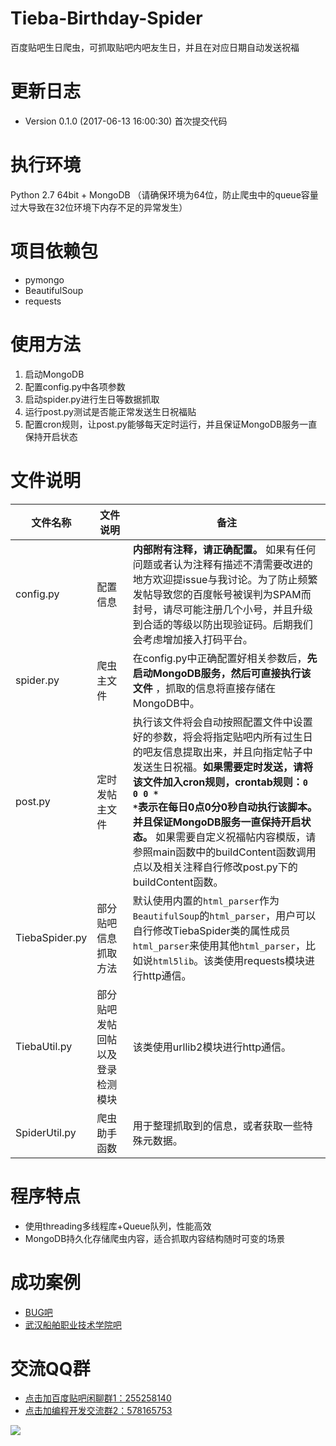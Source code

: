 # Tieba-Birthday-Spider
百度贴吧生日爬虫，可抓取贴吧内吧友生日，并且在对应日期自动发送祝福

# 更新日志
- Version 0.1.0 (2017-06-13 16:00:30) 首次提交代码

# 执行环境
Python 2.7 64bit + MongoDB （请确保环境为64位，防止爬虫中的queue容量过大导致在32位环境下内存不足的异常发生）

# 项目依赖包
- pymongo
- BeautifulSoup
- requests

# 使用方法

 1. 启动MongoDB
 2. 配置config.py中各项参数
 3. 启动spider.py进行生日等数据抓取
 4. 运行post.py测试是否能正常发送生日祝福贴
 5. 配置cron规则，让post.py能够每天定时运行，并且保证MongoDB服务一直保持开启状态

# 文件说明

| 文件名称       | 文件说明                         | 备注                                                                                                                                                                                                                                                                                                                                                                                                                     |
| -------------- | -------------------------------- | ------------------------------------------------------------------------------------------------------------------------------------------------------------------------------------------------------------------------------------------------------------------------------------------------------------------------------------------------------------------------------------------------------------------------ |
| config.py      | 配置信息                         | <strong>内部附有注释，请正确配置。</strong> 如果有任何问题或者认为注释有描述不清需要改进的地方欢迎提issue与我讨论。为了防止频繁发帖导致您的百度帐号被误判为SPAM而封号，请尽可能注册几个小号，并且升级到合适的等级以防出现验证码。后期我们会考虑增加接入打码平台。                                                                                                                                                        |
| spider.py      | 爬虫主文件                       | 在config.py中正确配置好相关参数后，<strong>先启动MongoDB服务，然后可直接执行该文件</strong> ，抓取的信息将直接存储在MongoDB中。                                                                                                                                                                                                                                                                                          |
| post.py        | 定时发帖主文件                   | 执行该文件将会自动按照配置文件中设置好的参数，将会将指定贴吧内所有过生日的吧友信息提取出来，并且向指定帖子中发送生日祝福。<strong>如果需要定时发送，请将该文件加入cron规则，crontab规则：<code>0 0 0 * *</code>表示在每日0点0分0秒自动执行该脚本。并且保证MongoDB服务一直保持开启状态。</strong> 如果需要自定义祝福帖内容模版，请参照main函数中的buildContent函数调用点以及相关注释自行修改post.py下的buildContent函数。 |
| TiebaSpider.py | 部分贴吧信息抓取方法             | 默认使用内置的<code>html_parser</code>作为<code>BeautifulSoup</code>的<code>html_parser</code>，用户可以自行修改TiebaSpider类的属性成员<code>html_parser</code>来使用其他<code>html_parser</code>，比如说<code>html5lib</code>。该类使用requests模块进行http通信。                                                                                                                                                       |
| TiebaUtil.py   | 部分贴吧发帖回帖以及登录检测模块 | 该类使用urllib2模块进行http通信。                                                                                                                                                                                                                                                                                                                                                                                        |
| SpiderUtil.py  | 爬虫助手函数                     | 用于整理抓取到的信息，或者获取一些特殊元数据。                                                                                                                                                                                                                                                                                                                                                                           |

<!--- config.py 配置信息。**内部附有注释，请正确配置。** 如果有任何问题或者认为注释有描述不清需要改进的地方欢迎提issue与我讨论。-->
<!--- spider.py：爬虫主文件，在config.py中正确配置好相关参数后，**先启动MongoDB服务，然后可直接执行该文件** ，抓取的信息将直接存储在MongoDB中。-->
<!--- post.py：定时发帖主文件。执行该文件将会自动按照配置文件中设置好的参数，将会将指定贴吧内所有过生日的吧友信息提取出来，并且向指定帖子中发送生日祝福。**如果需要定时发送，请将该文件加入cron规则，crontab规则：`0 0 0 * *`表示在每日0点0分0秒自动执行该脚本。并且保证MongoDB服务一直保持开启状态。** 如果需要自定义祝福帖内容模版，请参照main函数中的buildContent函数调用点以及相关注释自行修改post.py下的buildContent函数。-->
<!--- TiebaSpider.py：部分贴吧信息抓取方法。默认使用内置的`html_parser`作为`BeautifulSoup`的`html_parser`，用户可以自行修改TiebaSpider类的属性成员`html_parser`来使用其他`html_parser`，比如说`html5lib`等。该类使用requests第三方模块进行http通信。-->
<!--- TiebaUtil.py：部分贴吧发帖回帖以及登录检测模块。该类使用urllib2模块进行http通信。-->
<!--- SpiderUtil.py：爬虫助手函数，用于整理抓取到的信息，或者获取一些特殊元数据。-->

# 程序特点
- 使用threading多线程库+Queue队列，性能高效
- MongoDB持久化存储爬虫内容，适合抓取内容结构随时可变的场景

# 成功案例
- [BUG吧][1]
- [武汉船舶职业技术学院吧][2]

# 交流QQ群
- [点击加百度贴吧闲聊群1：255258140][3]
- [点击加编程开发交流群2：578165753][4]


![](http://wx3.sinaimg.cn/mw690/734c5972gy1fgjo49srxbj21hc0u07b3.jpg)


  [1]: https://tieba.baidu.com/p/3999225388
  [2]: https://tieba.baidu.com/p/4013743860
  [3]: https://jq.qq.com/?_wv=1027&k=4AO35rV
  [4]: https://jq.qq.com/?_wv=1027&k=4AO3qTM
